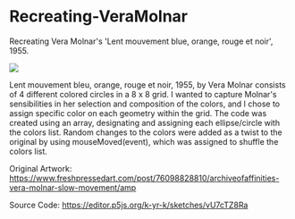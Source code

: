 # Recreating-VeraMolnar
Recreating Vera Molnar's 'Lent mouvement blue, orange, rouge et noir', 1955.

![](Recr_VeraMolnar.gif)

Lent mouvement bleu, orange, rouge et noir, 1955, by Vera Molnar consists of 4 different colored circles in a 8 x 8 grid.  I wanted to capture Molnar's sensibilities in her selection and composition of the colors, and I chose to assign specific color on each geometry within the grid.  The code was created using an array, designating and assigning each ellipse/circle with the colors list.  Random changes to the colors were added as a twist to the original by using mouseMoved(event), which was assigned to shuffle the colors list.

Original Artwork: https://www.freshpressedart.com/post/76098828810/archiveofaffinities-vera-molnar-slow-movement/amp

Source Code: https://editor.p5js.org/k-yr-k/sketches/vU7cTZ8Ra
